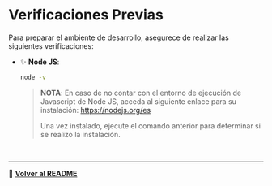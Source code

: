 # **Verificaciones Previas**

Para preparar el ambiente de desarrollo, asegurece de realizar las siguientes verificaciones:

- ✨ **Node JS**: 

    ```bash
    node -v
    ```

    > **NOTA**: En caso de no contar con el entorno de ejecución de Javascript de Node JS, acceda al siguiente enlace para su instalación:
    > https://nodejs.org/es
    > 
    > Una vez instalado, ejecute el comando anterior para determinar si se realizo la instalación.

<br>

---

📌 **[Volver al README](../../README.md)**